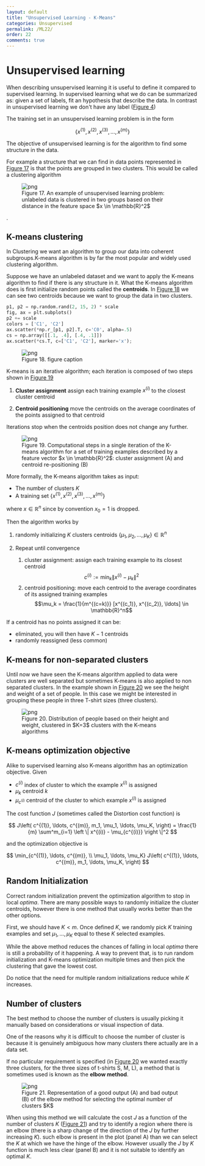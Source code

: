 ```yaml
---
layout: default
title: "Unsupervised Learning - K-Means"
categories: Unsupervised
permalink: /ML22/
order: 22
comments: true
---
```


# Unsupervised learning
When describing unsupervised learning it is useful to define it compared to supervised learning. In supervised learning what we do can be summarized as: given a set of labels, fit an hypothesis that describe the data. In contrast in unsupervised learning we don't have any label (<a href="{{site.basurl}}/ML/ML1#iris">Figure 4</a>)

The training set in an unsupervised learning problem is in the form

$$
\left \{ x^{(1)}, x^{(2)}, x^{(3)}, \ldots, x^{(m)} \right \}
$$

The objective of unsupervised learning is for the algorithm to find some structure in the data.

For example a structure that we can find in data points represented in <a href="#simpleclusters">Figure 17</a> is that the points are grouped in two clusters. This would be called a clustering algorithm


    

<figure id="simpleclusters">
    <img src="{{site.baseurl}}/pages/ML-22-UnsupervisedLearning_files/ML-22-UnsupervisedLearning_2_0.png" alt="png">
    <figcaption>Figure 17. An example of unsupervised learning problem: unlabeled data is clustered in two groups based on their distance in the feature space $x \in \mathbb{R}^2$</figcaption>
</figure>.

## K-means clustering
In Clustering we want an algorithm to group our data into coherent subgroups.K-means algorithm is by far the most popular and widely used clustering algorithm.

Suppose we have an unlabeled dataset and we want to apply the K-means algorithm to find if there is any structure in it. What the K-means algorithm does is first initialize random points called the **centroids**. In <a href="#kmeanscentroids">Figure 18</a> we can see two centroids because we want to group the data in two clusters.




```python
p1, p2 = np.random.rand(2, 15, 2) * scale
fig, ax = plt.subplots()
p2 += scale
colors = ['C1', 'C2']
ax.scatter(*np.r_[p1, p2].T, c='C0', alpha=.5)
cs = np.array([[.1, .4], [.4, .1]])
ax.scatter(*cs.T, c=['C1', 'C2'], marker='x');
```


    

<figure id="kmeanscentroids">
    <img src="{{site.baseurl}}/pages/ML-22-UnsupervisedLearning_files/ML-22-UnsupervisedLearning_4_0.png" alt="png">
    <figcaption>Figure 18. figure caption</figcaption>
</figure>

K-means is an iterative algorithm; each iteration is composed of two steps shown in <a href="#kmeansteps">Figure 19</a>

1. **Cluster assignment** assign each training example $x^{(i)}$ to the closest cluster centroid

2. **Centroid positioning** move the centroids on the average coordinates of the points assigned to that centroid

Iterations stop when the centroids position does not change any further.


    

<figure id="kmeansteps">
    <img src="{{site.baseurl}}/pages/ML-22-UnsupervisedLearning_files/ML-22-UnsupervisedLearning_6_0.png" alt="png">
    <figcaption>Figure 19. Computational steps in a single iteration of the K-means algorithm for a set of training examples described by a feature vector $x \in \mathbb{R}^2$: cluster assignment (A) and centroid re-positioning (B)</figcaption>
</figure>

More formally, the K-means algorithm takes as input:

* The number of clusters $K$
* A training set $\left \{ x^{(1)}, x^{(2)}, x^{(3)}, \ldots, x^{(m)} \right \}$

where $x \in \mathbb{R}^n$ since by convention $x_0=1$ is dropped.

Then the algorithm works by

1. randomly initializing $K$ clusters centroids $\{ \mu_1, \mu_2, \ldots, \mu_K \} \in \mathbb{R}^n$

2. Repeat until convergence

    1. cluster assignment: assign each training example to its closest centroid 
    $$ c^{(i)} := \min_k \| x^{(i)} - \mu_k \|^2$$
    2. centroid positioning: move each centroid to the average coordinates of its assigned training examples
    $$\mu_k = \frac{1}{m^{(c=k)}} [x^{(c_1)}, x^{(c_2)}, \ldots] \in \mathbb{R}^n$$
    

If a centroid has no points assigned it can be:

* eliminated, you will then have $K-1$ centroids
* randomly reassigned (less common)

## K-means for non-separated clusters
Until now we have seen the K-means algorithm applied to data were clusters are well separated but sometimes K-means is also applied to non separated clusters. In the example shown in <a href="#tshirtsizes">Figure 20</a> we see the height and weight of a set of people. In this case we might be interested in grouping these people in three T-shirt sizes (three clusters).


    

<figure id="tshirtsizes">
    <img src="{{site.baseurl}}/pages/ML-22-UnsupervisedLearning_files/ML-22-UnsupervisedLearning_8_0.png" alt="png">
    <figcaption>Figure 20. Distribution of people based on their height and weight, clustered in $K=3$ clusters with the K-means algorithms</figcaption>
</figure>

## K-means optimization objective
Alike to supervised learning also K-means algorithm has an optimization objective. Given

* $c^{(i)}$ index of cluster to which the example $x^{(i)}$ is assigned
* $\mu_k$ centroid $k$
* $\mu_{c^{(i)}}$ centroid of the cluster to which example $x^{(i)}$ is assigned

The cost function $J$ (sometimes called the Distortion cost function) is

$$
J\left( c^{(1)}, \ldots, c^{(m)}, m_1, \mu_1, \ldots, \mu_K, \right) = \frac{1}{m} \sum^m_{i=1} \left \| x^{(i)} - \mu_{c^{(i)}} \right \|^2
$$

and the optimization objective is 

$$
\min_{c^{(1)}, \ldots, c^{(m)}, \\ \mu_1, \ldots, \mu_K} J\left( c^{(1)}, \ldots, c^{(m)}, m_1, \ldots, \mu_K, \right)
$$

## Random Initialization
Correct random initialization prevent the optimization algorithm to stop in local *optima*. There are many possible ways to randomly initialize the cluster centroids, however there is one method that usually works better than the other options.

First, we should have $K < m$. Once defined $K$, we randomly pick $K$ training examples and set $\mu_1, \ldots, \mu_K$ equal to these $K$ selected examples.

While the above method reduces the chances of falling in local *optima* there is still a probability of it happening. A way to prevent that, is to run random initialization and K-means optimization multiple times and then pick the clustering that gave the lowest cost.

Do notice that the need for multiple random initializations reduce while $K$ increases.

## Number of clusters
The best method to choose the number of clusters is usually picking it manually based on considerations or visual inspection of data.

One of the reasons why it is difficult to choose the number of cluster is because it is genuinely ambiguous how many clusters there actually are in a data set.

If no particular requirement is specified (in <a href="#tshirtsizes">Figure 20</a> we wanted exactly three clusters, for the three sizes of t-shirts S, M, L), a method that is sometimes used is known as the **elbow method**.


    

<figure id="elbow">
    <img src="{{site.baseurl}}/pages/ML-22-UnsupervisedLearning_files/ML-22-UnsupervisedLearning_11_0.png" alt="png">
    <figcaption>Figure 21. Representation of a good output (A) and bad output (B) of the elbow method for selecting the optimal number of clusters $K$</figcaption>
</figure>

When using this method we will calculate the cost $J$ as a function of the number of clusters $K$ (<a href="#elbow">Figure 21</a>) and try to identify a region where there is an elbow (there is a sharp change of the direction of the $J$ by further increasing $K$). such elbow is present in the plot (panel A) than we can select the $K$ at which we have the hinge of the elbow. However usually the $J$ by $K$ function is much less clear (panel B) and it is not suitable to identify an optimal $K$.
